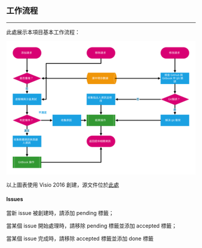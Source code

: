 ## 工作流程

---

此處展示本項目基本工作流程：

![](../assets/workflow-zh-TW.svg)

以上圖表使用 Visio 2016 創建，源文件位於[此處]()

#### Issues

當新 issue 被創建時，請添加 pending 標籤；

當某個 issue 開始處理時，請移除 pending 標籤並添加 accepted 標籤；

當某個 issue 完成時，請移除 accepted 標籤並添加 done 標籤
